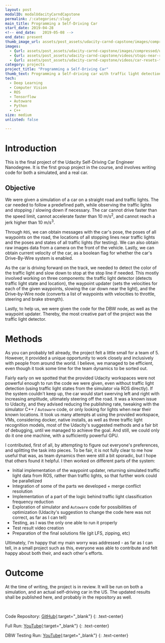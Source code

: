 ```yaml
---
layout: post
modalID: modalUdacityCarndCapstone
permalink: /:categories/:slug/
main_title: Programming a Self-Driving Car
start_date: 2019-04-28
<!-- end_date:   2019-05-08 -->
end_date: present
thumb_image_url: assets/post_assets/udacity-carnd-capstone/images/compressed/udacity-carla-cropped.png
images:
  - {url: assets/post_assets/udacity-carnd-capstone/images/compressed/udacity-carla-cropped.png, caption: "The car that the code will be tested on.", id: udacity-carla}
  - {url: assets/post_assets/udacity-carnd-capstone/videos/stops-near-red.gif, caption: "The car stops after detecting a red light.", id: stops-near-red}
  - {url: assets/post_assets/udacity-carnd-capstone/videos/car-resets-trajectory.gif, caption: "After a manual turn with Drive-By-Wire system off, the car resets to its initial trajectory.", id: car-resets-trajectory}
category: projects
project_title: "Programming a Self-Driving Car"
thumb_text: Programming a Self-driving car with traffic light detection
tech:
  - Deep Learning
  - Computer Vision
  - ROS
  - Tensorflow
  - Autoware
  - Python
  - C++
size: medium
unlisted: false

---
```


# Introduction
This is the final project of the Udacity Self-Driving Car Engineer Nanodegree. It is the first group project in the course, and involves writing code for both a simulated, and a real car.

## Objective
We were given a simulation of a car on a straight road and traffic lights. The car needed to follow a predefined path, while observing the traffic lights and stopping / slowing down if necessary. The car cannot drive faster than the speed limit, cannot accelerate faster than 10 m/s<sup>2</sup>, and cannot reach a jerk higher than 10 m/s<sup>3</sup>.

Through `ROS`, we can obtain messages with the car's pose, the poses of all waypoints on the road, the locations of all stopping lines near traffic lights and the poses and states of all traffic lights (for testing). We can also obtain raw images data from a camera on the front of the vehicle. Lastly, we can obtain current velocity of the car, as a boolean flag for whether the car's Drive-By-Wire system is enabled.

As the car is driving forward on the track, we needed to detect the color of the traffic light and slow down to stop at the stop line if needed. This mostly involved working on three components: the traffic light detector (detects traffic light state and location), the waypoint updater (sets the velocities for each of the given waypoints, slowing the car down near the light), and the Drive-by-Wire node (converts a list of waypoints with velocities to throttle, steering and brake strength).

Lastly, to help us, we were given the code for the DBW node, as well as the waypoint updater. Thereby, the most creative part of the project was the traffic light detector.

# Methods
As you can probably tell already, the project felt a little small for a team of 5. However, it provided a unique opportunity to work closely and inclusively with people from around the world. I believe, we managed to be efficient, even though it took some time for the team dynamics to be sorted out.

Fairly early on we spotted that the provided Udacity workspaces were not powerful enough to run the code we were given, even without traffic light detection (using traffic light states from the simulator via ROS directly). If the system couldn't keep up, the car would start swerving left and right with increasing amplitude, ultimately steering off the road. It was a known issue to Udacity, and they advised reducing the publishing rate, tweaking with the simulator C++ / `Autoware` code, or only looking for lights when near their known locations. It took us many attempts at using the provided workspace, VMs, considering docker, native installs, as well as three traffic light recognition models, most of the Udacity's suggested methods and a fair bit of debugging, until we managed to achieve the goal. And still, we could only do it one one machine, with a sufficiently powerful GPU.

I contributed, first of all, by attempting to figure out everyone's preferences, and splitting the task into pieces. To be fair, it is not fully clear to me how useful that was, as team dynamics then were still a bit sporadic, but I hope that others found it helpful. I then worked on different parts of the system:
* Initial implementation of the waypoint updater, returning simulated traffic light data from ROS, rather than traffic lights, so that further work could be parallelized
* Integration of some of the parts we developed + merge conflict resolution
* Implementation of a part of the logic behind traffic light classification frequency reduction
* Exploration of simulator and `Autoware` code for possibilities of optimization (Udacity's suggestion to change the code here was not correct, as far as I can tell)
* Testing, as I was the only one able to run it properly
* Test result video creation
* Preparation of the final solutions file (git LFS, zipping, etc)

Ultimately, I'm happy that my main worry was addressed - as far as I can tell, in a small project such as this, everyone was able to contribute and felt happy about both their, and each other's efforts.

# Outcome
At the time of writing, the project is in review. It will be run on both a simulation, and an actual self-driving car in the US. The updated results shall be published here, and probably in the repository as well.

<div class="post-content-markdown">

<br>

Code Repository: [GitHub](https://github.com/RichGit101/xPace_team/tree/tl_detection){:target="_blank"}
{: .text-center}

Full Run: [YouTube](https://www.youtube.com/watch?v=EZ2Q9PFU_iQ){:target="_blank"}
{: .text-center}

DBW Testing Run: [YouTube](https://www.youtube.com/watch?v=UgObFBJXs1o){:target="_blank"}
{: .text-center}

</div>
